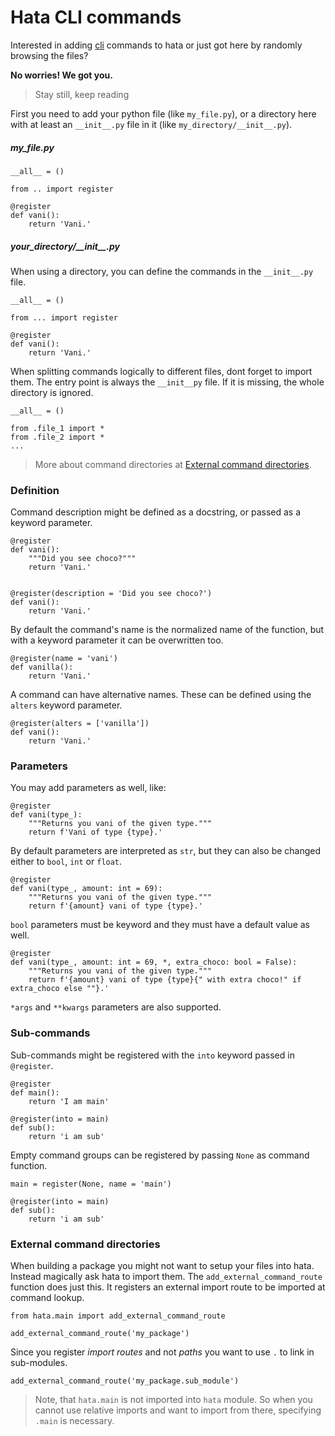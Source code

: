 # Hata CLI commands

Interested in adding [cli](https://en.wikipedia.org/wiki/Command-line_interface) commands to hata or just 
got here by randomly browsing the files?

**No worries! We got you.**

> Stay still, keep reading

First you need to add your python file (like `my_file.py`), or a directory here with at least an `__init__.py` file
in it (like `my_directory/__init__.py`).

##### my\_file.py

```py3
__all__ = ()

from .. import register

@register
def vani():
    return 'Vani.'
```

##### your\_directory/\_\_init\_\_.py

When using a directory, you can define the commands in the `__init__.py` file.

```py3
__all__ = ()

from ... import register

@register
def vani():
    return 'Vani.'
```

When splitting commands logically to different files, dont forget to import them.
The entry point is always the `__init__py` file. If it is missing, the whole directory is ignored.

```py3
__all__ = ()

from .file_1 import *
from .file_2 import *
...
```

> More about command directories at [External command directories](#external-command-directories).

### Definition

Command description might be defined as a docstring, or passed as a keyword parameter.

```py3
@register
def vani():
    """Did you see choco?"""
    return 'Vani.'


@register(description = 'Did you see choco?')
def vani():
    return 'Vani.'
```

By default the command's name is the normalized name of the function, but with a keyword parameter it can be
overwritten too.

```py3
@register(name = 'vani')
def vanilla():
    return 'Vani.'
```

A command can have alternative names. These can be defined using the `alters` keyword parameter.

```py3
@register(alters = ['vanilla'])
def vani():
    return 'Vani.'
```

### Parameters

You may add parameters as well, like:

```py3
@register
def vani(type_):
    """Returns you vani of the given type."""
    return f'Vani of type {type}.'
```

By default parameters are interpreted as `str`, but they can also be changed either to `bool`, `int` or `float`.

```py3
@register
def vani(type_, amount: int = 69):
    """Returns you vani of the given type."""
    return f'{amount} vani of type {type}.'
```

`bool` parameters must be keyword and they must have a default value as well.

```py3
@register
def vani(type_, amount: int = 69, *, extra_choco: bool = False):
    """Returns you vani of the given type."""
    return f'{amount} vani of type {type}{" with extra choco!" if extra_choco else ""}.'
```

`*args` and `**kwargs` parameters are also supported.

### Sub-commands

Sub-commands might be registered with the `into` keyword passed in `@register`.

```py3
@register
def main():
    return 'I am main'

@register(into = main)
def sub():
    return 'i am sub'
```

Empty command groups can be registered by passing `None` as command function.

```py3
main = register(None, name = 'main')

@register(into = main)
def sub():
    return 'i am sub'
```

### External command directories

When building a package you might not want to setup your files into hata. Instead magically ask hata to import them.
The `add_external_command_route` function does just this. It registers an external import route to be imported
at command lookup.

```py3
from hata.main import add_external_command_route

add_external_command_route('my_package')
```

Since you register *import routes* and not *paths* you want to use `.` to link in sub-modules.

```py3
add_external_command_route('my_package.sub_module')
```

> Note, that `hata.main` is not imported into `hata` module. So when you cannot use relative imports and want to import
> from there, specifying `.main` is necessary.
